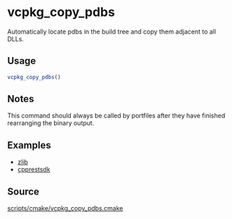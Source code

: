 # vcpkg_copy_pdbs

Automatically locate pdbs in the build tree and copy them adjacent to all DLLs.

## Usage
```cmake
vcpkg_copy_pdbs()
```

## Notes
This command should always be called by portfiles after they have finished rearranging the binary output.

## Examples

* [zlib](https://github.com/Microsoft/vcpkg/blob/master/ports/zlib/portfile.cmake)
* [cpprestsdk](https://github.com/Microsoft/vcpkg/blob/master/ports/cpprestsdk/portfile.cmake)

## Source
[scripts/cmake/vcpkg_copy_pdbs.cmake](https://github.com/Microsoft/vcpkg/blob/master/scripts/cmake/vcpkg_copy_pdbs.cmake)
